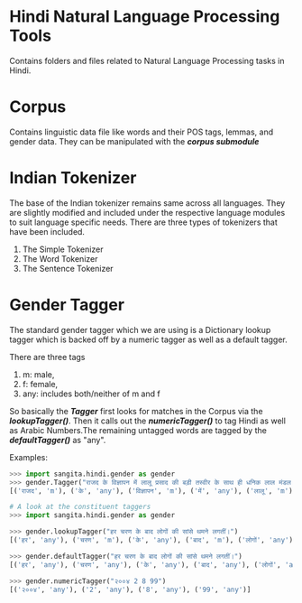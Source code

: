 # Hindi Natural Language Processing Tools
Contains folders and files related to Natural Language Processing tasks in Hindi. 

# Corpus
Contains linguistic data file like words and their POS tags, lemmas, and gender data. They can be manipulated with the ***corpus submodule***

[//]: <> (Include an explaination of the code.)

# Indian Tokenizer
The base of the Indian tokenizer remains same across all languages. They are slightly modified and included under the respective language modules to suit language specific needs. There are three types of tokenizers that have been included.

1. The Simple Tokenizer
2. The Word Tokenizer
3. The Sentence Tokenizer

[//]: <> (Show Code Examples.) 

# Gender Tagger
The standard gender tagger which we are using is a Dictionary lookup tagger which is backed off by a numeric tagger as well as a default tagger. 

There are three tags 
1. m: male, 
2. f: female, 
3. any: includes both/neither of m and f 

So basically the ***Tagger*** first looks for matches in the Corpus via the ***lookupTagger()***. Then it calls out the ***numericTagger()*** to tag Hindi as well as Arabic Numbers.The remaining untagged words are tagged by the ***defaultTagger()*** as "any". 

Examples:

```python
>>> import sangita.hindi.gender as gender
>>> gender.Tagger("राजद के विज्ञापन में लालू प्रसाद की बड़ी तस्वीर के साथ ही धनिक लाल मंडल ( पूर्व राज्यपाल ), तस्लीमुद्दीन ( केंद्रीय मंत्री ), गुलाम सरवर ( बिहार विधान सभा के पूर्व अध्य ), अति पिछड़ी जातियों के सांसदों और विधायकों की फोटो छपीं हैं।")
[('राजद', 'm'), ('के', 'any'), ('विज्ञापन', 'm'), ('में', 'any'), ('लालू', 'm'), ('प्रसाद', 'any'), ('की', 'any'), ('बड़ी', 'f'), ('तस्वीर', 'f'), ('के', 'any'), ('साथ', 'm'), ('ही', 'any'), ('धनिक', 'm'), ('लाल', 'any'), ('मंडल', 'any'), ('(', 'any'), ('पूर्व', 'any'), ('राज्यपाल', 'm'), (')', 'any'), (',', 'any'), ('तस्लीमुद्दीन', 'm'), ('(', 'any'), ('केंद्रीय', 'any'), ('मंत्री', 'any'), (')', 'any'), (',', 'any'), ('गुलाम', 'm'), ('सरवर', 'm'), ('(', 'any'), ('बिहार', 'm'), ('विधान', 'any'), ('सभा', 'f'), ('के', 'any'), ('पूर्व', 'any'), ('अध्यक्ष', 'any'), (')', 'any'), (',', 'any'), ('अति', 'any'), ('पिछड़ी', 'f'), ('जातियों', 'f'), ('के', 'any'), ('सांसदों', 'm'), ('और', 'any'), ('विधायकों', 'm'), ('की', 'any'), ('फोटो', 'any'), ('छपीं', 'f'), ('हैं।', 'any')]

```

```python
# A look at the constituent taggers
>>> import sangita.hindi.gender as gender

>>> gender.lookupTagger("हर चरण के बाद लोगों की सांसे थमने लगतीं।")
[('हर', 'any'), ('चरण', 'm'), ('के', 'any'), ('बाद', 'm'), ('लोगों', 'any'), ('की', 'any'), ('सांसे', 'f'), ('थमने', 'any'), 'लगतीं।']

>>> gender.defaultTagger("हर चरण के बाद लोगों की सांसे थमने लगतीं।")
[('हर', 'any'), ('चरण', 'any'), ('के', 'any'), ('बाद', 'any'), ('लोगों', 'any'), ('की', 'any'), ('सांसे', 'any'), ('थमने', 'any'), ('लगतीं।', 'any')]

>>> gender.numericTagger("२००४ 2 8 99")
[('२००४', 'any'), ('2', 'any'), ('8', 'any'), ('99', 'any')]
```